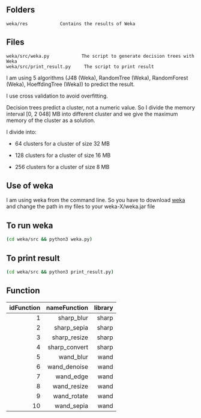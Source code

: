 Folders
--------------
    weka/res            Contains the results of Weka


Files
---------------
    weka/src/weka.py            The script to generate decision trees with Weka
    weka/src/print_result.py     The script to print result


I am using 5 algorithms (J48 (Weka), RandomTree (Weka), RandomForest (Weka), HoeffdingTree (Weka)) to predict the result.

I use cross validation to avoid overfitting.

Decision trees predict a cluster, not a numeric value. So I divide the memory interval [0, 2 048] MB into different cluster and we give the maximum memory of the cluster as a solution.

I divide into:

  - 64 clusters for a cluster of size 32 MB

  - 128 clusters for a cluster of size 16 MB

  - 256 clusters for a cluster of size 8 MB


Use of weka
------------
I am using weka from the command line. So you have to download [weka](https://prdownloads.sourceforge.net/weka/weka-3-9-4.zip) and change the path in my files to your weka-X/weka.jar file

To run weka
----------
```sh
(cd weka/src && python3 weka.py)
```

To print result
----------
```sh
(cd weka/src && python3 print_result.py)
```

Function
--------

|idFunction   |nameFunction       | library      |
|------------:| ------------:     | -------:     |
|1            |sharp_blur         |sharp         |
|2            |sharp_sepia        |sharp         |
|3            |sharp_resize       |sharp         |
|4            |sharp_convert      |sharp         |
|5            |wand_blur          |wand          |
|6            |wand_denoise       |wand          |
|7            |wand_edge          |wand          |
|8            |wand_resize        |wand          |
|9            |wand_rotate        |wand          |
|10           |wand_sepia         |wand          |
